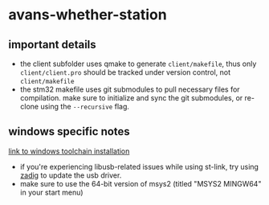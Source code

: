 # avans-whether-station

## important details

- the client subfolder uses qmake to generate `client/makefile`, thus only
  `client/client.pro` should be tracked under version control, not
  `client/makefile`
- the stm32 makefile uses git submodules to pull necessary files for
  compilation. make sure to initialize and sync the git submodules, or re-clone
  using the `--recursive` flag.

## windows specific notes

[link to windows toolchain installation](scripts/readme.md#windows-install)

- if you're experiencing libusb-related issues while using st-link,
  try using [zadig](https://zadig.akeo.ie/) to update the usb driver.
- make sure to use the 64-bit version of msys2 (titled "MSYS2 MINGW64" in your
  start menu)
